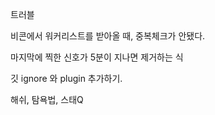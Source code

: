 트러블

비콘에서 워커리스트를 받아올 때, 중복체크가 안됐다.

마지막에 찍한 신호가 5분이 지나면 제거하는 식





깃 ignore 와 plugin 추가하기.

해쉬, 탐욕법, 스태Q
